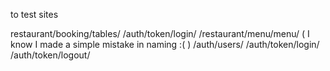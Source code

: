 to test sites

restaurant/booking/tables/
/auth/token/login/
/restaurant/menu/menu/     ( I know I made a simple mistake in naming :( )
/auth/users/
/auth/token/login/
/auth/token/logout/
